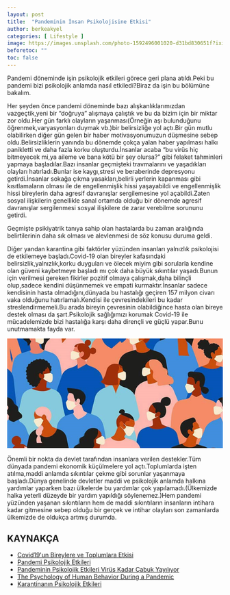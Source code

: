 ```yaml
---
layout: post
title:  "Pandeminin İnsan Psikolojisine Etkisi"
author: berkeakyel
categories: [ Lifestyle ]
image: https://images.unsplash.com/photo-1592496001020-d31bd830651f?ixid=MnwxMjA3fDB8MHxzZWFyY2h8M3x8cHN5Y2hvbG9neXxlbnwwfHwwfHw%3D&ixlib=rb-1.2.1&auto=format&fit=crop&w=500&q=60
beforetoc: ""
toc: false
---
```

Pandemi döneminde işin psikolojik etkileri görece geri plana atıldı.Peki bu pandemi bizi psikolojik anlamda nasıl etkiledi?Biraz da işin bu bölümüne bakalım.
   
   Her şeyden önce pandemi döneminde bazı alışkanlıklarımızdan vazgeçtik,yeni bir “doğruya” alışmaya çalıştık ve bu da bizim için bir miktar zor oldu.Her gün farklı olayların yaşanması(Örneğin aşı bulunduğunu öğrenmek,varyasyonları duymak vb.)bir belirsizliğe yol açtı.Bir gün mutlu olabilirken diğer gün gelen bir haber motivasyonumuzun düşmesine sebep oldu.Belirsizliklerin yanında bu dönemde çokça yalan haber yapılması halkı panikletti ve daha fazla korku oluşturdu.İnsanlar acaba “bu virüs hiç bitmeyecek mi,ya aileme ve bana kötü bir şey olursa?” gibi felaket tahminleri yapmaya başladılar.Bazı insanlar geçmişteki travmalarını ve yaşadıkları olayları hatırladı.Bunlar ise kaygı,stresi ve beraberinde depresyonu getirdi.İnsanlar sokağa çıkma yasakları,belirli yerlerin kapanması gibi kısıtlamaların olması ile de engellenmişlik hissi yaşayabildi ve engellenmişlik hissi bireylerin daha agresif davranışlar sergilemesine yol açabildi.Zaten sosyal ilişkilerin genellikle sanal ortamda olduğu bir dönemde agresif davranışlar sergilenmesi sosyal ilişkilere de zarar verebilme sorununu getirdi.
 
 Geçmişte psikiyatrik tanıya sahip olan hastalarda bu zaman aralığında belirtilerinin daha sık olması ve alevlenmesi de söz konusu duruma geldi.
 
 Diğer yandan karantina gibi faktörler yüzünden insanları yalnızlık psikolojisi de etkilemeye başladı.Covid-19 olan bireyler kafasındaki belirsizlik,yalnızlık,korku duyguları ve ölecek miyim gibi sorularla kendine olan güveni kaybetmeye başladı mı çok daha büyük sıkıntılar yaşadı.Bunun için verilmesi gereken fikirler pozitif olmaya çalışmak,daha bilinçli olup,sadece kendini düşünmemek ve empati kurmaktır.İnsanlar sadece kendisinin hasta olmadığını,dünyada bu hastalığı geçiren 157 milyon civarı vaka olduğunu hatırlamalı.Kendisi ile çevresindekileri bu kadar streslendirmemeli.Bu arada bireyin çevresinin olabildiğince hasta olan bireye destek olması da şart.Psikolojik sağlığımızı korumak Covid-19 ile mücadelemizde bizi hastalığa karşı daha dirençli ve güçlü yapar.Bunu unutmamakta fayda var.
 
 ![](https://github.com/neokorteks/neokorteks/blob/master/assets/images/berke1.png?raw=true)
 
 Önemli bir nokta da devlet tarafından insanlara verilen destekler.Tüm dünyada pandemi ekonomik küçülmelere yol açtı.Toplumlarda işten atılma,maddi anlamda sıkıntılar çekme gibi sorunlar yaşanmaya başladı.Dünya genelinde devletler maddi ve psikolojik anlamda halkına yardımlar yaparken bazı ülkelerde bu yardımlar çok yapılamadı.(Ülkemizde halka yeterli düzeyde bir yardım yapıldığı söylenemez.)Hem pandemi yüzünden yaşanan sıkıntıların hem de maddi sıkıntıların insanların intihara kadar gitmesine sebep olduğu bir gerçek ve intihar olayları son zamanlarda ülkemizde de oldukça artmış durumda.
 
 ## KAYNAKÇA
 - [Covid19'un Bireylere ve Toplumlara Etkisi](https://yuksekihtisasuniversitesi.edu.tr/uploads/docs/corona/1588943216_covId-19bireylertoplumpsik-etki.pdf)
 - [Pandemi Psikolojik Etkileri](https://panel.gelisim.edu.tr/assets/2020/dokumanlar/sksdb/pandemi_ve_psikolojik_etkinleri_6228542db383412bb0f4e6e254a1a767.pdf)
 - [Pandeminin Psikolojik Etkileri Virüs Kadar Çabuk Yayılıyor](https://www.medicana.com.tr/haber-detay/12616/pandeminin-psikolojik-etkileri-virus-kadar-cabuk-yayiliyor)
 - [The Psychology of Human Behavior During a Pandemic](https://journals.sagepub.com/doi/full/10.1177/0253717620935574)
 - [Karantinanın Psikolojik Etkileri](https://bilimfili.com/karantinanin-psikolojik-etkileri-nelerdir-ve-olumsuz-etkileri-azaltmak-icin-neler-yapilabilir)
